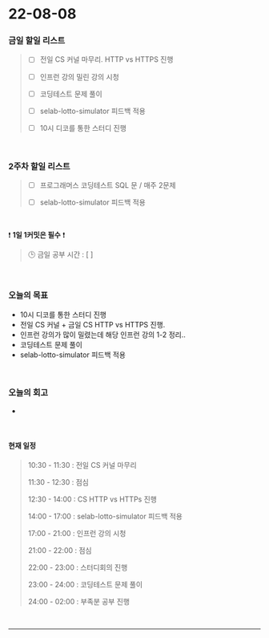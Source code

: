 # 22-08-08
 ### 금일 할일 리스트 
> - [ ]  전일 CS 커널 마무리. HTTP vs HTTPS 진행
>
> - [ ]  인프런 강의 밀린 강의 시청
>
> - [ ]  코딩테스트 문제 풀이
>
> - [ ]  selab-lotto-simulator 피드백 적용
>
> - [ ]  10시 디코를 통한 스터디 진행

<br/>

### 2주차 할일 리스트  

> - [ ]  프로그래머스 코딩테스트 SQL 문 / 매주 2문제  
>
> - [ ]  selab-lotto-simulator 피드백 적용

<br/>

❗ **1일 1커밋은 필수** ❗
> 🕒 금일 공부 시간 :  [  ]    
  
<br/>

### 오늘의 목표
- 10시 디코를 통한 스터디 진행
- 전일 CS 커널 + 금일 CS HTTP vs HTTPS 진행. 
- 인프런 강의가 많이 밀렸는데 해당 인프런 강의 1-2 정리..
- 코딩테스트 문제 풀이
- selab-lotto-simulator 피드백 적용

<br>

### 오늘의 회고
- 

<br>

#### 현재 일정  
> 10:30 - 11:30 : 전일 CS 커널 마무리
>
> 11:30 - 12:30 : 점심
>
> 12:30 - 14:00 : CS HTTP vs HTTPs 진행
>
> 14:00 - 17:00 : selab-lotto-simulator 피드백 적용
>
> 17:00 - 21:00 : 인프런 강의 시청
>
> 21:00 - 22:00 : 점심
>
> 22:00 - 23:00 : 스터디회의 진행
>
> 23:00 - 24:00 : 코딩테스트 문제 풀이
>
> 24:00 - 02:00 : 부족분 공부 진행

<br/>

------------  